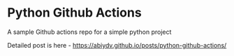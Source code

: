 # Python Github Actions

A sample Github actions repo for a simple python project

Detailed post is here - https://abiydv.github.io/posts/python-github-actions/
